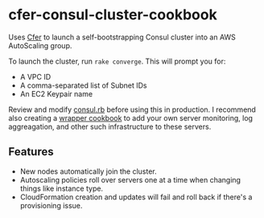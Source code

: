 # cfer-consul-cluster-cookbook

Uses [Cfer](https://github.com/seanedwards/cfer) to launch a self-bootstrapping Consul cluster into an AWS AutoScaling group.

To launch the cluster, run `rake converge`. This will prompt you for:

* A VPC ID
* A comma-separated list of Subnet IDs
* An EC2 Keypair name

Review and modify [consul.rb](https://github.com/seanedwards/chef-cfer-consul-cluster/blob/master/consul.rb) before using this in production. I recommend also creating a [wrapper cookbook](https://www.chef.io/blog/2013/12/03/doing-wrapper-cookbooks-right/) to add your own server monitoring, log aggreagation, and other such infrastructure to these servers.

## Features

* New nodes automatically join the cluster.
* Autoscaling policies roll over servers one at a time when changing things like instance type.
* CloudFormation creation and updates will fail and roll back if there's a provisioning issue.
